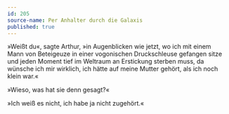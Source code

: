 ```yaml
---
id: 205
source-name: Per Anhalter durch die Galaxis
published: true
---
```

 »Weißt du«, sagte Arthur, »in Augenblicken wie jetzt, wo ich mit einem Mann von Beteigeuze in einer vogonischen Druckschleuse gefangen sitze und jeden Moment tief im Weltraum an Erstickung sterben muss, da wünsche ich mir wirklich, ich hätte auf meine Mutter gehört, als ich noch klein war.«

 »Wieso, was hat sie denn gesagt?«

 »Ich weiß es nicht, ich habe ja nicht zugehört.«
